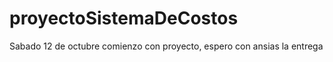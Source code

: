 ﻿# proyectoSistemaDeCostos
Sabado 12 de octubre comienzo con proyecto, espero con ansias la entrega

